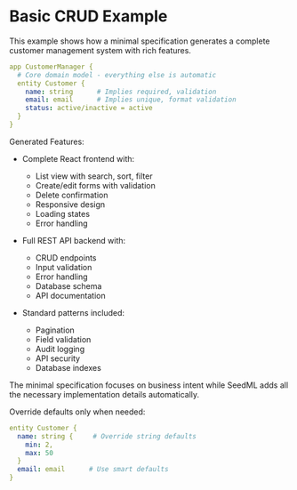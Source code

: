 # Basic CRUD Example

This example shows how a minimal specification generates a complete customer management system with rich features.

```yaml
app CustomerManager {
  # Core domain model - everything else is automatic
  entity Customer {
    name: string      # Implies required, validation
    email: email      # Implies unique, format validation  
    status: active/inactive = active
  }
}
```

Generated Features:
- Complete React frontend with:
  - List view with search, sort, filter
  - Create/edit forms with validation
  - Delete confirmation
  - Responsive design
  - Loading states
  - Error handling

- Full REST API backend with:
  - CRUD endpoints
  - Input validation
  - Error handling
  - Database schema
  - API documentation

- Standard patterns included:
  - Pagination
  - Field validation
  - Audit logging
  - API security
  - Database indexes

The minimal specification focuses on business intent while SeedML adds all the necessary implementation details automatically.

Override defaults only when needed:
```yaml
entity Customer {
  name: string {     # Override string defaults
    min: 2,
    max: 50
  }
  email: email      # Use smart defaults
}
```
